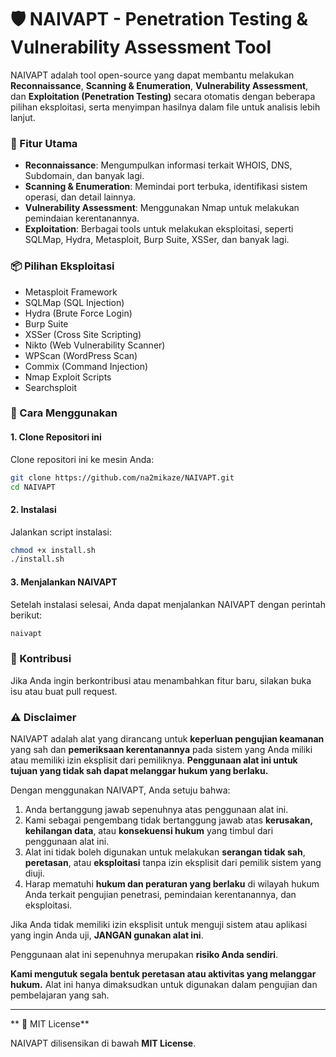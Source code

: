 # 🛡️ NAIVAPT - Penetration Testing & Vulnerability Assessment Tool

NAIVAPT adalah tool open-source yang dapat membantu melakukan **Reconnaissance**, **Scanning & Enumeration**, **Vulnerability Assessment**, dan **Exploitation (Penetration Testing)** secara otomatis dengan beberapa pilihan eksploitasi, serta menyimpan hasilnya dalam file untuk analisis lebih lanjut.

### 🚀 Fitur Utama

- **Reconnaissance**: Mengumpulkan informasi terkait WHOIS, DNS, Subdomain, dan banyak lagi.
- **Scanning & Enumeration**: Memindai port terbuka, identifikasi sistem operasi, dan detail lainnya.
- **Vulnerability Assessment**: Menggunakan Nmap untuk melakukan pemindaian kerentanannya.
- **Exploitation**: Berbagai tools untuk melakukan eksploitasi, seperti SQLMap, Hydra, Metasploit, Burp Suite, XSSer, dan banyak lagi.

### 📦 Pilihan Eksploitasi

- Metasploit Framework
- SQLMap (SQL Injection)
- Hydra (Brute Force Login)
- Burp Suite
- XSSer (Cross Site Scripting)
- Nikto (Web Vulnerability Scanner)
- WPScan (WordPress Scan)
- Commix (Command Injection)
- Nmap Exploit Scripts
- Searchsploit

### 🔧 Cara Menggunakan

#### 1. Clone Repositori ini

Clone repositori ini ke mesin Anda:

```bash
git clone https://github.com/na2mikaze/NAIVAPT.git
cd NAIVAPT
```

#### 2. Instalasi

Jalankan script instalasi:

```bash
chmod +x install.sh
./install.sh
```

#### 3. Menjalankan NAIVAPT

Setelah instalasi selesai, Anda dapat menjalankan NAIVAPT dengan perintah berikut:

```bash
naivapt
```

### 🤝 Kontribusi

Jika Anda ingin berkontribusi atau menambahkan fitur baru, silakan buka isu atau buat pull request.

### ⚠️ Disclaimer

NAIVAPT adalah alat yang dirancang untuk **keperluan pengujian keamanan** yang sah dan **pemeriksaan kerentanannya** pada sistem yang Anda miliki atau memiliki izin eksplisit dari pemiliknya. **Penggunaan alat ini untuk tujuan yang tidak sah dapat melanggar hukum yang berlaku.**

Dengan menggunakan NAIVAPT, Anda setuju bahwa:
1. Anda bertanggung jawab sepenuhnya atas penggunaan alat ini.
2. Kami sebagai pengembang tidak bertanggung jawab atas **kerusakan, kehilangan data**, atau **konsekuensi hukum** yang timbul dari penggunaan alat ini.
3. Alat ini tidak boleh digunakan untuk melakukan **serangan tidak sah**, **peretasan**, atau **eksploitasi** tanpa izin eksplisit dari pemilik sistem yang diuji.
4. Harap mematuhi **hukum dan peraturan yang berlaku** di wilayah hukum Anda terkait pengujian penetrasi, pemindaian kerentanannya, dan eksploitasi.

Jika Anda tidak memiliki izin eksplisit untuk menguji sistem atau aplikasi yang ingin Anda uji, **JANGAN gunakan alat ini**.

Penggunaan alat ini sepenuhnya merupakan **risiko Anda sendiri**.

**Kami mengutuk segala bentuk peretasan atau aktivitas yang melanggar hukum.** Alat ini hanya dimaksudkan untuk digunakan dalam pengujian dan pembelajaran yang sah.

---

** 📄 MIT License**

NAIVAPT dilisensikan di bawah **MIT License**.

